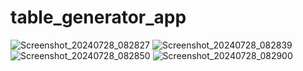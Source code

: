 # table_generator_app

![Screenshot_20240728_082827](https://github.com/user-attachments/assets/5a9b2640-92af-4bc8-a1c5-7b434150daab)
![Screenshot_20240728_082839](https://github.com/user-attachments/assets/88aa0cae-caab-42bf-9396-88fc744aa023)
![Screenshot_20240728_082850](https://github.com/user-attachments/assets/50d01381-d9b0-4cf6-8131-83eb6432455f)
![Screenshot_20240728_082900](https://github.com/user-attachments/assets/b0f29469-6374-491e-a650-797675d75d0c)
